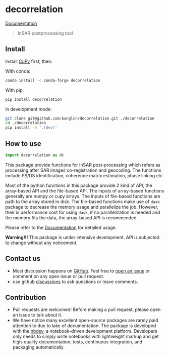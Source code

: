 decorrelation
================

<!-- WARNING: THIS FILE WAS AUTOGENERATED! DO NOT EDIT! -->

[Documentation](https://kanglcn.github.io/decorrelation)

> InSAR postprocessing tool

## Install

Install
[CuPy](https://docs.cupy.dev/en/stable/install.html#installation) first,
then:

With conda:

``` bash
conda install -c conda-forge decorrelation
```

With pip:

``` bash
pip install decorrelation
```

In development mode:

``` bash
git clone git@github.com:kanglcn/decorrelation.git ./decorrelation
cd ./decorrelation
pip install -e '.[dev]'
```

## How to use

``` python
import decorrelation as dc
```

This package provide functions for InSAR post-processing which refers as
processing after SAR images co-registration and geocoding. The functions
include PS/DS identification, coherence matrix estimation, phase linking
etc.

Most of the python functions in this package provide 2 kind of API, the
array-based API and the file-based API. The inputs of array-based
functions generally are numpy or cupy arrays. The inputs of file-based
functions are path to the array stored in disk. The file-based functions
make use of `dask` package to decrease the memory usage and parallelize
the job. However, their is performance cost for using `dask`, if no
parallelization is needed and the memory fits the data, the array-based
API is recommended.

Please refer to the
[Documentation](https://kanglcn.github.io/decorrelation) for detailed
usage.

**Warning!!!** This package is under intensive development. API is
subjected to change without any noticement.

## Contact us

- Most discussion happens on
  [GitHub](https://github.com/kanglcn/decorrelation). Feel free to [open
  an issue](https://github.com/kanglcn/decorrelation/issues/new) or
  comment on any open issue or pull request.
- use github
  [discussions](https://github.com/kanglcn/decorrelation/discussions) to
  ask questions or leave comments.

## Contribution

- Pull requests are welcomed! Before making a pull request, please open
  an issue to talk about it.
- We have notice many excellent open-source packages are rarely paid
  attention to due to lake of documentation. The package is developed
  with the [nbdev](https://nbdev.fast.ai/), a notebook-driven
  development platform. Developers only needs to simply write notebooks
  with lightweight markup and get high-quality documentation, tests,
  continuous integration, and packaging automatically.
